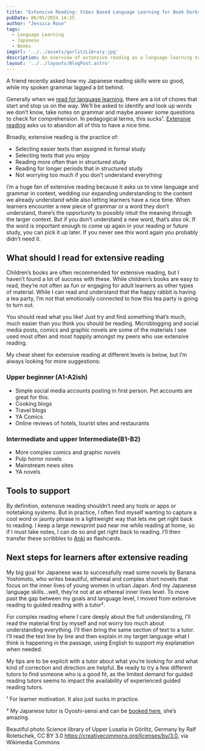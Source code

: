 ```yaml
---
title: "Extensive Reading: Vibes Based Language Learning for Book Dorks"
pubDate: 06/05/2024 14:25
author: "Jessica Rose"
tags:
  - Language Learning
  - Japanese
  - Books
imgUrl: '../../assets/gorlitzLibrary.jpg'
description: An overview of extensive reading as a language learning technique and some of Jess' tips for approaching it.
layout: '../../layouts/BlogPost.astro'
---
```


A friend recently asked how my Japanese reading skills were so good, while my spoken grammar lagged a bit behind. 

Generally when we [read for language learning](https://search.informit.org/doi/abs/10.3316/INFORMIT.493969884660747), there are a lot of chores that start and stop us on the way. We’ll be asked to identify and look up words we don’t know, take notes on grammar and maybe answer some questions to check for comprehension. In pedagogical terms, this sucks¹. [Extensive reading](https://en.wikipedia.org/wiki/Extensive_reading) asks us to abandon all of this to have a nice time.

Broadly, extensive reading is the practice of:

- Selecting easier texts than assigned in formal study
- Selecting texts that you enjoy
- Reading more often than in structured study
- Reading for longer periods that in structured study
- Not worrying too much if you don’t understand everything
    
I’m a huge fan of extensive reading because it asks us to view language and grammar in context, wedding our expanding understanding to the content we already understand while also letting learners have a nice time. When learners encounter a new piece of grammar or a word they don’t understand, there’s the opportunity to possibly intuit the meaning through the larger context. But if you don’t understand a new word, that’s also ok. If the word is important enough to come up again in your reading or future study, you can pick it up later. If you never see this word again you probably didn’t need it.

## What should I read for extensive reading

Children’s books are often recommended for extensive reading, but I haven’t found a lot of success with these. While children’s books are easy to read, they’re not often as fun or engaging for adult learners as other types of material. While I can read and understand that the happy rabbit is having a tea party, I’m not that emotionally connected to how this tea party is going to turn out.

You should read what you like! Just try and find something that’s much, much easier than you think you should be reading. Microblogging and social media posts, comics and graphic novels are some of the materials I see used most often and most happily amongst my peers who use extensive reading. 

My cheat sheet for extensive reading at different levels is below, but I’m always looking for more suggestions:

### Upper beginner (A1-A2ish)

- Simple social media accounts posting in first person. Pet accounts are great for this.
- Cooking blogs
- Travel blogs
- YA Comics
- Online reviews of hotels, tourist sites and restaurants

### Intermediate and upper Intermediate(B1-B2)

- More complex comics and graphic novels
- Pulp horror novels
- Mainstream news sites
- YA novels

## Tools to support

By definition, extensive reading shouldn’t need any tools or apps or notetaking systems. But in practice, I often find myself wanting to capture a cool word or jaunty phrase in a lightweight way that lets me get right back to reading. I keep a large newsprint pad near me while reading at home, so if I must take notes, I can do so and get right back to reading. I’ll then transfer these scribbles to [Anki](https://ankiweb.net/) as flashcards.

## Next steps for learners after extensive reading

My big goal for Japanese was to successfully read some novels by Banana Yoshimoto, who writes beautiful, ethereal and complex short novels that focus on the inner lives of young women in urban Japan. And my Japanese language skills…well, they’re not at an ethereal inner lives level. To move past the gap between my goals and language level, I moved from extensive reading to guided reading with a tutor².

For complex reading where I care deeply about the full understanding, I’ll read the material first by myself and not worry too much about understanding everything. I’ll then bring the same section of text to a tutor. I’ll read the text line by line and then explain in my target language what I think is happening in the passage, using English to support my explanation when needed.

My tips are to be explicit with a tutor about what you’re looking for and what kind of correction and direction are helpful. Be ready to try a few different tutors to find someone who is a good fit, as the limited demand for guided reading tutors seems to impact the availability of experienced guided reading tutors.

  

¹ For learner motivation. It also just sucks in practice.

² My Japanese tutor is Oyoshi-sensi and can be [booked here](https://www.italki.com/en/teacher/11120423), she’s amazing.

Beautiful photo Science library of Upper Lusatia in Görlitz, Germany by Ralf Roletschek, CC BY 3.0 <https://creativecommons.org/licenses/by/3.0>, via Wikimedia Commons